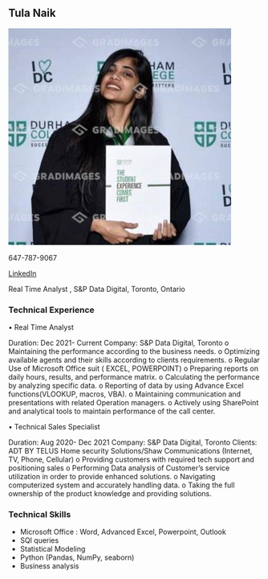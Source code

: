 ## Tula Naik  

![Image](TulaNaik.jpeg)                                                                                                                         
                                                            
  647-787-9067 
                                    
  [LinkedIn](https://www.linkedin.com/in/tulanaik/)
                                    
  Real Time Analyst
 , S&P Data Digital, Toronto, Ontario


### Technical Experience
•	Real Time Analyst 

Duration: Dec 2021- Current 
Company: S&P Data Digital, Toronto
o	Maintaining the performance according to the business needs.
o	Optimizing available agents and their skills according to clients requirements.
o	Regular Use of Microsoft Office suit ( EXCEL, POWERPOINT)
o	Preparing reports on daily hours, results, and performance matrix.
o	Calculating the performance by analyzing specific data.
o	Reporting of data by using Advance Excel functions(VLOOKUP, macros, VBA).
o	Maintaining communication and presentations with related Operation managers.
o	Actively using SharePoint and analytical tools to maintain performance of the call center.

•	Technical Sales Specialist    

Duration: Aug 2020- Dec 2021
Company: S&P Data Digital, Toronto
Clients: ADT BY TELUS Home security Solutions/Shaw Communications (Internet, TV,     Phone, Cellular)
o	Providing customers with required tech support and positioning sales
o	Performing Data analysis of Customer’s service utilization in order to provide enhanced solutions.
o	Navigating computerized system and accurately handling data.
o	Taking the full ownership of the product knowledge and providing solutions.

### Technical Skills
- Microsoft Office :  Word, Advanced Excel, Powerpoint, Outlook 
- SQl queries
- Statistical Modeling
- Python (Pandas, NumPy, seaborn)
- Business analysis



